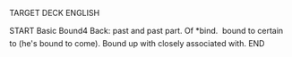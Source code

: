 TARGET DECK
ENGLISH

START
Basic
Bound4
Back: past and past part. Of *bind.  bound to certain to (he's bound to come). Bound up with closely associated with.
END
